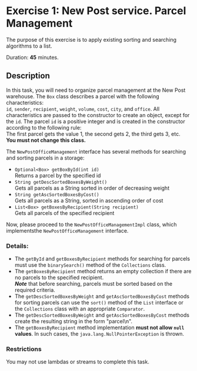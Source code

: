 # Exercise 1: New Post service. Parcel Management
 
The purpose of this exercise is to apply existing sorting and searching algorithms to a list.  

Duration: **45** minutes.

## Description

In this task, you will need to organize parcel management at the New Post warehouse.
The  `Box` class describes a parcel with the following characteristics:  
`id`, `sender`, `recipient`, `weight`, `volume`, `cost`, `city`, and `office`. 
All characteristics are passed to the constructor to create an object, except for the `id`. The parcel `id` is a positive integer and is created in the constructor according to the following rule:  
The first parcel gets the value 1, the second gets 2, the third gets 3, etc.  
**You must not change this class.**

The `NewPostOfficeManagement` interface has several methods for searching and sorting parcels in a storage:  
* `Optional<Box> getBoxById(int id)` \
  Returns a parcel by the specified id
* `String getDescSortedBoxesByWeight()` \
  Gets all parcels as a String sorted in order of decreasing weight
* `String getAscSortedBoxesByCost()` \
  Gets all parcels as a String, sorted in ascending order of cost
* `List<Box> getBoxesByRecipient(String recipient)` \
  Gets all parcels of the specified recipient

Now, please proceed to the `NewPostOfficeManagementImpl` class, which implementsthe  `NewPostOfficeManagement` interface.

### Details:
* The `getById` and `getBoxesByRecipient` methods for searching for parcels must use the `binarySearch()` method of the `Collections` class.  
* The `getBoxesByRecipient` method returns an empty collection if there are no parcels to the specified recipient. \
  **_Note_** that before searching, parcels must be sorted based on the required criteria.
* The `getDescSortedBoxesByWeight` and `getAscSortedBoxesByCost` methods for 
sorting parcels can use the `sort()` method of the `List` interface or the `Collections` class with an appropriate `Comparator`.
* The `getDescSortedBoxesByWeight` and `getAscSortedBoxesByCost` methods create the resulting string in the form "parcel\n".  
* The `getBoxesByRecipient` method implementation **must not allow `null` values**. In such cases, the `java.lang.NullPointerException` is thrown.

### Restrictions

You may not use lambdas or streams to complete this task.
